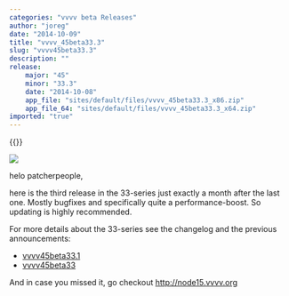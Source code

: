 ```yaml
---
categories: "vvvv beta Releases"
author: "joreg"
date: "2014-10-09"
title: "vvvv_45beta33.3"
slug: "vvvv45beta33.3"
description: ""
release: 
    major: "45"
    minor: "33.3"
    date: "2014-10-08"
    app_file: "sites/default/files/vvvv_45beta33.3_x86.zip"
    app_file_64: "sites/default/files/vvvv_45beta33.3_x64.zip"
imported: "true"
---
```


{{<previousRelease>}}


![](headquarter_1.jpg) 

helo patcherpeople,

here is the third release in the 33-series just exactly a month after the last one. Mostly bugfixes and specifically quite a performance-boost. So updating is highly recommended. 

For more details about the 33-series see the changelog and the previous announcements: 
* [vvvv45beta33.1](/blog/2014/vvvv45beta33.1)
* [vvvv45beta33](/blog/2014/vvvv45beta33)

And in case you missed it, go checkout http://node15.vvvv.org